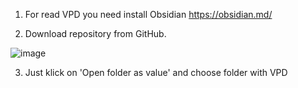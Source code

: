 1) For read VPD you need install Obsidian https://obsidian.md/

2) Download repository from GitHub.

![image](https://github.com/RozzenRose/Vlad-s_program_database/assets/128060280/9d1b5802-6837-48f9-9d22-ea7271986f77)

3) Just klick on 'Open folder as value' and choose folder with VPD
